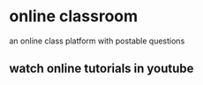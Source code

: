  # online classroom 
  an online class platform
   with postable questions


   ## watch online  tutorials in youtube 
